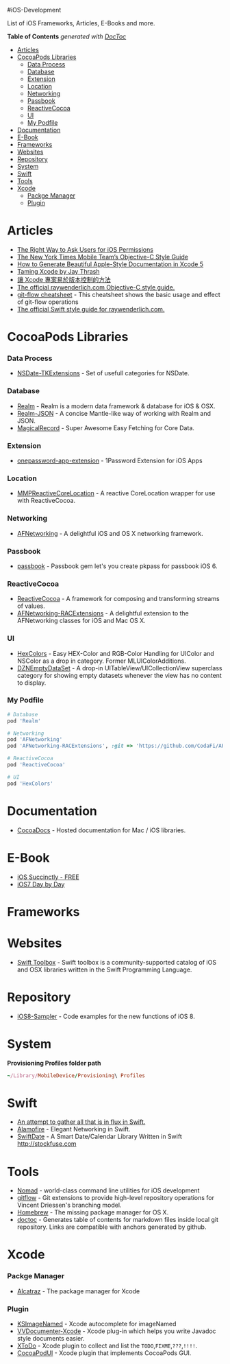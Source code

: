 #iOS-Development

List of iOS Frameworks, Articles, E-Books and more.

<!-- START doctoc generated TOC please keep comment here to allow auto update -->
<!-- DON'T EDIT THIS SECTION, INSTEAD RE-RUN doctoc TO UPDATE -->
**Table of Contents**  *generated with [DocToc](http://doctoc.herokuapp.com/)*

- [Articles](#articles)
- [CocoaPods Libraries](#cocoapods-libraries)
    - [Data Process](#data-process)
    - [Database](#database)
    - [Extension](#extension)
    - [Location](#location)
    - [Networking](#networking)
    - [Passbook](#passbook)
    - [ReactiveCocoa](#reactivecocoa)
    - [UI](#ui)
    - [My Podfile](#my-podfile)
- [Documentation](#documentation)
- [E-Book](#e-book)
- [Frameworks](#frameworks)
- [Websites](#websites)
- [Repository](#repository)
- [System](#system)
- [Swift](#swift)
- [Tools](#tools)
- [Xcode](#xcode)
    - [Packge Manager](#packge-manager)
    - [Plugin](#plugin)

<!-- END doctoc generated TOC please keep comment here to allow auto update -->

# Articles
* [The Right Way to Ask Users for iOS Permissions](https://medium.com/p/96fa4eb54f2c)
* [The New York Times Mobile Team’s Objective-C Style Guide](https://github.com/NYTimes/objective-c-style-guide#notifications)
* [How to Generate Beautiful Apple-Style Documentation in Xcode 5](http://ios-blog.co.uk/tutorials/how-to-generate-beautiful-apple-style-documentation-in-xcode-5/)
* [Taming Xcode by Jay Thrash](http://cocoaheads.tv/taming-xcode-by-jay-thrash/)
* [讓 Xcode 專案易於版本控制的方法](http://nelson.logdown.com/posts/2014/01/27/easy-version-control-mechanism-for-xcode-projects)
* [The official raywenderlich.com Objective-C style guide.](https://github.com/raywenderlich/objective-c-style-guide#language)
* [git-flow cheatsheet](http://danielkummer.github.io/git-flow-cheatsheet/) - This cheatsheet shows the basic usage and effect of git-flow operations
* [The official Swift style guide for raywenderlich.com.](https://github.com/raywenderlich/swift-style-guide)

# CocoaPods Libraries
### Data Process
* [NSDate-TKExtensions](https://github.com/mapedd/NSDate-TKExtensions.git) - Set of usefull categories for NSDate.

### Database
* [Realm](http://realm.io) - Realm is a modern data framework & database for iOS & OSX.
* [Realm-JSON](https://github.com/matthewcheok/Realm-JSON) - A concise Mantle-like way of working with Realm and JSON.
* [MagicalRecord](https://github.com/magicalpanda/MagicalRecord) - Super Awesome Easy Fetching for Core Data.

### Extension
* [onepassword-app-extension](https://github.com/AgileBits/onepassword-app-extension) - 1Password Extension for iOS Apps

### Location
* [MMPReactiveCoreLocation](https://github.com/mpurbo/MMPReactiveCoreLocation) - A reactive CoreLocation wrapper for use with ReactiveCocoa.

### Networking
* [AFNetworking](https://github.com/AFNetworking/AFNetworking.git) - A delightful iOS and OS X networking framework.

### Passbook
* [passbook](https://github.com/frozon/passbook) - Passbook gem let's you create pkpass for passbook iOS 6.

### ReactiveCocoa
* [ReactiveCocoa](https://github.com/ReactiveCocoa/ReactiveCocoa) - A framework for composing and transforming streams of values.
* [AFNetworking-RACExtensions](https://github.com/CodaFi/AFNetworking-RACExtensions.git) - A delightful extension to the AFNetworking classes for iOS and Mac OS X.

### UI
* [HexColors](https://github.com/mRs-/HexColors.git) - Easy HEX-Color and RGB-Color Handling for UIColor and NSColor as a drop in category. Former MLUIColorAdditions.
* [DZNEmptyDataSet](https://github.com/dzenbot/DZNEmptyDataSet) - A drop-in UITableView/UICollectionView superclass category for showing empty datasets whenever the view has no content to display.

### My Podfile
```ruby
# Database
pod 'Realm'

# Networking
pod 'AFNetworking'
pod 'AFNetworking-RACExtensions', :git => 'https://github.com/CodaFi/AFNetworking-RACExtensions.git', :tag => '0.1.5'

# ReactiveCocoa
pod 'ReactiveCocoa'

# UI
pod 'HexColors'
```

# Documentation
* [CocoaDocs](http://cocoadocs.org) - Hosted documentation for Mac / iOS libraries.

# E-Book
* [iOS Succinctly - FREE](http://ios-blog.co.uk/resources/ios-succinctly-free-e-book/)
* [iOS7 Day by Day](https://leanpub.com/ios7daybyday)

# Frameworks

# Websites
* [Swift Toolbox](http://www.swifttoolbox.io) - Swift toolbox is a community-supported catalog of iOS and OSX libraries written in the Swift Programming Language.

# Repository
* [iOS8-Sampler](https://github.com/shu223/iOS8-Sampler) - Code examples for the new functions of iOS 8.

# System
**Provisioning Profiles folder path**
```ruby
~/Library/MobileDevice/Provisioning\ Profiles
```

# Swift
* [An attempt to gather all that is in flux in Swift.](https://github.com/ksm/SwiftInFlux)
* [Alamofire](https://github.com/Alamofire/Alamofire) - Elegant Networking in Swift.
* [SwiftDate](https://github.com/haginile/SwiftDate) - A Smart Date/Calendar Library Written in Swift 
http://stockfuse.com

# Tools
* [Nomad](http://nomad-cli.com) - world-class command line utilities for iOS development
* [gitflow](https://github.com/nvie/gitflow) - Git extensions to provide high-level repository operations for Vincent Driessen's branching model.
* [Homebrew](http://brew.sh) - The missing package manager for OS X.
* [doctoc](https://github.com/thlorenz/doctoc) - Generates table of contents for markdown files inside local git repository. Links are compatible with anchors generated by github.

# Xcode
### Packge Manager
* [Alcatraz](http://alcatraz.io) - The package manager for Xcode

### Plugin
* [KSImageNamed](http://ksuther.com/2013/01/22/ksimagenamed-xcode-autocomplete-for-imagenamed/) - Xcode autocomplete for imageNamed
* [VVDocumenter-Xcode](https://github.com/onevcat/VVDocumenter-Xcode) - Xcode plug-in which helps you write Javadoc style documents easier.
* [XToDo](https://github.com/trawor/XToDo) - Xcode plugin to collect and list the `TODO`,`FIXME`,`???`,`!!!!`.
* [CocoaPodUI](https://github.com/Galeas/CocoaPodUI) - Xcode plugin that implements CocoaPods GUI.